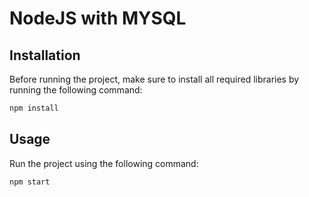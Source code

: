 # NodeJS with MYSQL

## Installation

Before running the project, make sure to install all required libraries by running the following command:

```bash
npm install
```

## Usage
Run the project using the following command:

```bash
npm start
```
